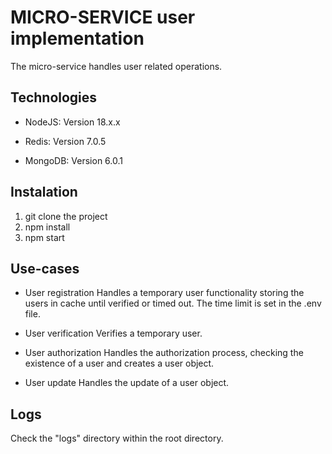 # MICRO-SERVICE user implementation

The micro-service handles user related operations.

## Technologies

* NodeJS: Version 18.x.x

* Redis: Version 7.0.5

* MongoDB: Version 6.0.1

## Instalation

1. git clone the project
2. npm install
3. npm start

## Use-cases

* User registration
  Handles a temporary user functionality storing the users in cache until verified or timed out. The time limit is set in the .env file.

* User verification
  Verifies a temporary user.

* User authorization
  Handles the authorization process, checking the existence of a user and creates a user object.

* User update
  Handles the update of a user object.

## Logs

Check the "logs" directory within the root directory.
